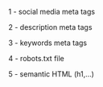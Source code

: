 1 - social media meta tags

2 - description meta tags

3 - keywords meta tags

4 - robots.txt file

5 - semantic HTML (h1,...)


